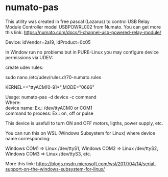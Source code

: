# numato-pas
This utility was created in free pascal (Lazarus) to control USB Relay Module Controller model USBPOWRL002 from Numato.
You can get more this link: https://numato.com/docs/1-channel-usb-powered-relay-module/

Device: idVendor=2a19, idProduct=0c05

In Window run no problems but in PURE-Linux you may configure device permissions via UDEV:

create udev rules:

sudo nano /etc/udev/rules.d/70-numato.rules

KERNEL=="ttyACM[0-9]*",MODE="0666"

Usage:
numato-pas -d device -c command           
Where:                                             
device name: Ex.: /dev/ttyACM0 or COM1              
command to process: Ex.: on, off or pulse

This device is usefull to turn ON and OFF motors, ligths, power supply, etc.

You can run this on WSL (Windows Subsystem for Linux) where device name corresponding:

Windows COM1 => Linux /dev/ttyS1, Windows COM2 => Linux /dev/ttyS2, Windows COM3 => Linux /dev/ttyS3, etc.

More this link: https://blogs.msdn.microsoft.com/wsl/2017/04/14/serial-support-on-the-windows-subsystem-for-linux/
